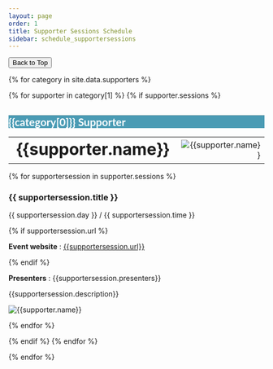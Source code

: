 ```yaml
---
layout: page
order: 1
title: Supporter Sessions Schedule
sidebar: schedule_supportersessions
---
```


<button onclick="topFunction()" id="toTopButton" title="Go to top">Back to Top</button> 

{% for category in site.data.supporters %}


{% for supporter in category[1]  %}
{% if supporter.sessions %}
<div class="row">
    <h2 id="supporter-{{supporter.name | downcase}}"class="text-center" style="border-top: 1px solid #ccc; background-color:#4a9bb4; font-family: Lato, Helvetica Neue, Helvetica, Arial, sans-serif; font-weight: bold; color: white;">{{category[0]}} Supporter</h2>
</div>
<p>
<table style="border: 0px; width: 100%;">
    <tr>
        <td style="vertical-align: middle; font-weight: bold; font-size: xx-large;">{{supporter.name}}</td>
        <td style="text-align: right;"><img alt="{{supporter.name}}"
                   src="{{site.url}}/images/supporter_logos/frontpage/{{supporter.image}}"
                   /></td>
    </tr>
</table>
{% for supportersession in supporter.sessions %}
<div class="card">
    <div class="container">
        <h3 id="event-{{supportersession.event | downcase}}">{{ supportersession.title }}</h3>
        <span class="alert-box papersession">{{ supportersession.day }} / {{ supportersession.time }}</span>

{% if supportersession.url %}
<p><strong>Event website</strong> : <a href="{{supportersession.url}}" target=_new>{{supportersession.url}}</a></p>
{% endif %}
<p><strong>Presenters</strong> : {{supportersession.presenters}}</p>
<p>{{supportersession.description}}</p>
<p><img alt="{{supporter.name}}"
                   src="{{site.url}}/images/supporter_logos/frontpage/{{supporter.image}}"
                   /></p>
</div>
</div>

{% endfor %}

</p>
{% endif %}
{% endfor %}

{% endfor %}
